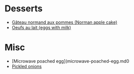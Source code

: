 # Desserts

* [Gâteau normand aux pommes (Norman apple cake)](gateau-normand-aux-pommes.md)
* [Oeufs au lait (eggs with milk)](oeufs-au-lait.md)

# Misc

* [Microwave poached egg](microwave-poached-egg.md0
* [Pickled onions](Pickled-onions.md)
